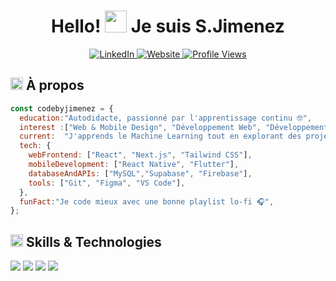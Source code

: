 <div align="center">

  <h1>Hello! <img src="https://media.giphy.com/media/hvRJCLFzcasrR4ia7z/giphy.gif" width="35px" height="35px"> Je suis S.Jimenez</h1>
  
  <a href="https://www.linkedin.com/in/jimenezstephane">
    <img src="https://img.shields.io/badge/LinkedIn-%230A66C2.svg?style=for-the-badge&logo=linkedin&logoColor=white" alt="LinkedIn">
  </a>
  <a href="https://medium.com/@codebyjimenez">
    <img src="https://img.shields.io/badge/Website-%23171717.svg?style=for-the-badge&logo=google-chrome&logoColor=white" alt="Website">
  </a>
  <a href="https://github.com/codebyjimenez">
    <img src="https://komarev.com/ghpvc/?username=lohitkolluri&style=for-the-badge&color=brightgreen" alt="Profile Views">
  </a>  
</div>

<h2 align="left">
  <img src="https://media2.giphy.com/media/QssGEmpkyEOhBCb7e1/giphy.gif?cid=ecf05e47a0n3gi1bfqntqmob8g9aid1oyj2wr3ds3mg700bl&rid=giphy.gif" width="20px" height="20px"> 
  À propos
</h2>

```js
const codebyjimenez = {
  education:"Autodidacte, passionné par l'apprentissage continu 🤓",
  interest :["Web & Mobile Design", "Développement Web", "Développement Mobile", "SaaS", "IA"],
  current:  "J'apprends le Machine Learning tout en explorant des projets captivants 🚀",
  tech: {
    webFrontend: ["React", "Next.js", "Tailwind CSS"],
    mobileDevelopment: ["React Native", "Flutter"],
    databaseAndAPIs: ["MySQL","Supabase", "Firebase"],
    tools: ["Git", "Figma", "VS Code"],
  },
  funFact:"Je code mieux avec une bonne playlist lo-fi 🎧",
};
```

<h2 align="left">
  <img src="https://media2.giphy.com/media/QssGEmpkyEOhBCb7e1/giphy.gif?cid=ecf05e47a0n3gi1bfqntqmob8g9aid1oyj2wr3ds3mg700bl&rid=giphy.gif" width="20px" height="20px">
  Skills & Technologies
</h2>

<div align="left">
  <img src="https://skillicons.dev/icons?i=figma,html,css,js" />
  <img src="https://skillicons.dev/icons?i=react,next,tailwind" />
  <img src="https://skillicons.dev/icons?i=github" />
  <img src="https://skillicons.dev/icons?i=mysql,firebase,supabase" />
</div>




